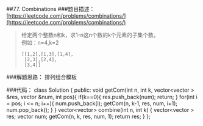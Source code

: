 ##77. Combinations
###题目描述：[https://leetcode.com/problems/combinations/](https://leetcode.com/problems/combinations/)
> 给定两个整数n和k，求1-n这n个数的k个元素的子集个数。    
> 例如：n=4,k=2
> 
>     [[1,2],[1,3],[1,4],
>      [2,3],[2,4],
>      [3,4]]

###解题思路：
排列组合模板

###代码：
	class Solution {
	public:
	    void getCom(int n, int k, vector<vector<int> > &res, vector<int> &num, int pos){
	        if(k==0){
	            res.push_back(num);
	            return;
	        }
	        for(int i = pos; i <= n; i++){
	            num.push_back(i);
	            getCom(n, k-1, res, num, i+1);
	            num.pop_back();
	        }
	    }
	    vector<vector<int>> combine(int n, int k) {
	       vector<vector<int> > res;
	       vector<int> num;
	       getCom(n, k, res, num, 1);
	       return res;
	    }
	};